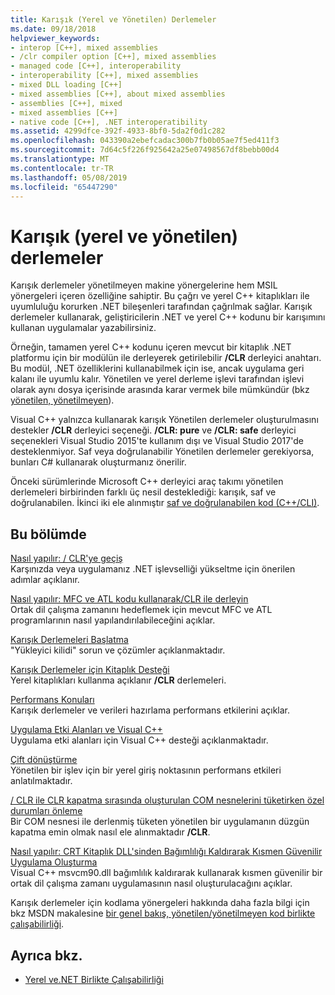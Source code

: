 ```yaml
---
title: Karışık (Yerel ve Yönetilen) Derlemeler
ms.date: 09/18/2018
helpviewer_keywords:
- interop [C++], mixed assemblies
- /clr compiler option [C++], mixed assemblies
- managed code [C++], interoperability
- interoperability [C++], mixed assemblies
- mixed DLL loading [C++]
- mixed assemblies [C++], about mixed assemblies
- assemblies [C++], mixed
- mixed assemblies [C++]
- native code [C++], .NET interoperatibility
ms.assetid: 4299dfce-392f-4933-8bf0-5da2f0d1c282
ms.openlocfilehash: 043390a2ebefcadac300b7fb0b05ae7f5ed411f3
ms.sourcegitcommit: 7d64c5f226f925642a25e07498567df8bebb00d4
ms.translationtype: MT
ms.contentlocale: tr-TR
ms.lasthandoff: 05/08/2019
ms.locfileid: "65447290"
---
```

# <a name="mixed-native-and-managed-assemblies"></a>Karışık (yerel ve yönetilen) derlemeler

Karışık derlemeler yönetilmeyen makine yönergelerine hem MSIL yönergeleri içeren özelliğine sahiptir. Bu çağrı ve yerel C++ kitaplıkları ile uyumluluğu korurken .NET bileşenleri tarafından çağrılmak sağlar. Karışık derlemeler kullanarak, geliştiricilerin .NET ve yerel C++ kodunu bir karışımını kullanan uygulamalar yazabilirsiniz.

Örneğin, tamamen yerel C++ kodunu içeren mevcut bir kitaplık .NET platformu için bir modülün ile derleyerek getirilebilir **/CLR** derleyici anahtarı. Bu modül, .NET özelliklerini kullanabilmek için ise, ancak uygulama geri kalanı ile uyumlu kalır. Yönetilen ve yerel derleme işlevi tarafından işlevi olarak aynı dosya içerisinde arasında karar vermek bile mümkündür (bkz [yönetilen, yönetilmeyen](../preprocessor/managed-unmanaged.md)).

Visual C++ yalnızca kullanarak karışık Yönetilen derlemeler oluşturulmasını destekler **/CLR** derleyici seçeneği. **/CLR: pure** ve **/CLR: safe** derleyici seçenekleri Visual Studio 2015'te kullanım dışı ve Visual Studio 2017'de desteklenmiyor. Saf veya doğrulanabilir Yönetilen derlemeler gerekiyorsa, bunları C# kullanarak oluşturmanız önerilir.

Önceki sürümlerinde Microsoft C++ derleyici araç takımı yönetilen derlemeleri birbirinden farklı üç nesil desteklediği: karışık, saf ve doğrulanabilen. İkinci iki ele alınmıştır [saf ve doğrulanabilen kod (C++/CLI)](../dotnet/pure-and-verifiable-code-cpp-cli.md).

## <a name="in-this-section"></a>Bu bölümde

[Nasıl yapılır: / CLR'ye geçiş](../dotnet/how-to-migrate-to-clr.md)<br/>
Karşınızda veya uygulamanız .NET işlevselliği yükseltme için önerilen adımlar açıklanır.

[Nasıl yapılır: MFC ve ATL kodu kullanarak/CLR ile derleyin](../dotnet/how-to-compile-mfc-and-atl-code-by-using-clr.md)<br/>
Ortak dil çalışma zamanını hedeflemek için mevcut MFC ve ATL programlarının nasıl yapılandırılabileceğini açıklar.

[Karışık Derlemeleri Başlatma](../dotnet/initialization-of-mixed-assemblies.md)<br/>
"Yükleyici kilidi" sorun ve çözümler açıklanmaktadır.

[Karışık Derlemeler için Kitaplık Desteği](../dotnet/library-support-for-mixed-assemblies.md)<br/>
Yerel kitaplıkları kullanma açıklanır **/CLR** derlemeleri.

[Performans Konuları](../dotnet/performance-considerations-for-interop-cpp.md)<br/>
Karışık derlemeler ve verileri hazırlama performans etkilerini açıklar.

[Uygulama Etki Alanları ve Visual C++](../dotnet/application-domains-and-visual-cpp.md)<br/>
Uygulama etki alanları için Visual C++ desteği açıklanmaktadır.

[Çift dönüştürme](../dotnet/double-thunking-cpp.md)<br/>
Yönetilen bir işlev için bir yerel giriş noktasının performans etkileri anlatılmaktadır.

[/ CLR ile CLR kapatma sırasında oluşturulan COM nesnelerini tüketirken özel durumları önleme](../dotnet/avoiding-exceptions-on-clr-shutdown-when-consuming-com-objects-built-with-clr.md)<br/>
Bir COM nesnesi ile derlenmiş tüketen yönetilen bir uygulamanın düzgün kapatma emin olmak nasıl ele alınmaktadır **/CLR**.

[Nasıl yapılır: CRT Kitaplık DLL'sinden Bağımlılığı Kaldırarak Kısmen Güvenilir Uygulama Oluşturma](../dotnet/create-a-partially-trusted-application.md)<br/>
Visual C++ msvcm90.dll bağımlılık kaldırarak kullanarak kısmen güvenilir bir ortak dil çalışma zamanı uygulamasının nasıl oluşturulacağını açıklar.

Karışık derlemeler için kodlama yönergeleri hakkında daha fazla bilgi için bkz MSDN makalesine [bir genel bakış, yönetilen/yönetilmeyen kod birlikte çalışabilirliği](https://msdn.microsoft.com/library/ms973872.aspx).

## <a name="see-also"></a>Ayrıca bkz.

- [Yerel ve.NET Birlikte Çalışabilirliği](../dotnet/native-and-dotnet-interoperability.md)
